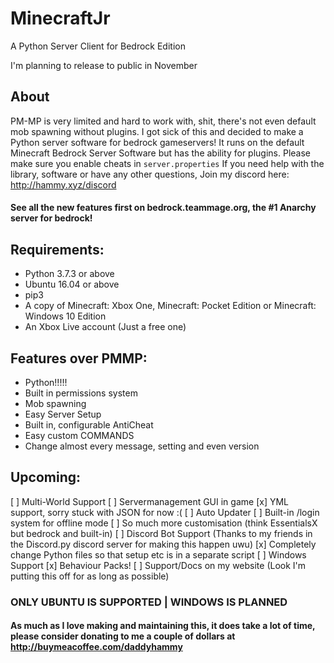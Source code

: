 # MinecraftJr
  A Python Server Client for Bedrock Edition

  I'm planning to release to public in November

## About
  PM-MP is very limited and hard to work with, shit, there's not even default mob spawning without plugins.
  I got sick of this and decided to make a Python server software for bedrock gameservers!
  It runs on the default Minecraft Bedrock Server Software but has the ability for plugins.
  Please make sure you enable cheats in `server.properties`
  If you need help with the library, software or have any other questions, Join my discord here:
  http://hammy.xyz/discord


####  See all the new features first on bedrock.teammage.org, the #1 Anarchy server for bedrock!

## Requirements:
  - Python 3.7.3 or above
  - Ubuntu 16.04 or above
  - pip3
  - A copy of Minecraft: Xbox One, Minecraft: Pocket Edition or Minecraft: Windows 10 Edition
  - An Xbox Live account (Just a free one)

## Features over PMMP:
  - Python!!!!!
  - Built in permissions system
  - Mob spawning
  - Easy Server Setup
  - Built in, configurable AntiCheat
  - Easy custom COMMANDS
  - Change almost every message, setting and even version


## Upcoming:
  [ ] Multi-World Support
  [ ] Servermanagement GUI in game
  [x] YML support, sorry stuck with JSON for now :(
  [ ] Auto Updater
  [ ] Built-in /login system for offline mode
  [ ] So much more customisation (think EssentialsX but bedrock and built-in)
  [ ] Discord Bot Support (Thanks to my friends in the Discord.py discord server for making this happen uwu)
  [x] Completely change Python files so that setup etc is in a separate script
  [ ] Windows Support
  [x] Behaviour Packs!
  [ ] Support/Docs on my website (Look I'm putting this off for as long as possible)

### ONLY UBUNTU IS SUPPORTED | WINDOWS IS PLANNED
#### As much as I love making and maintaining this, it does take a lot of time, please consider donating to me a couple of dollars at http://buymeacoffee.com/daddyhammy
